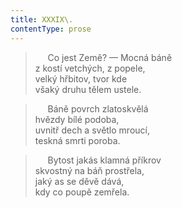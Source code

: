 ```yaml
---
title: XXXIX\.
contentType: prose
---
```


>      Co jest Země? — Mocná báně  
> z kostí vetchých, z popele,  
> velký hřbitov, tvor kde  
> všaký druhu tělem ustele.

>      Báně povrch zlatoskvělá  
> hvězdy bílé podoba,  
> uvnitř dech a světlo mroucí,  
> teskná smrti poroba.

>      Bytost jakás klamná příkrov  
> skvostný na báň prostřela,  
> jaký as se děvě dává,  
> kdy co poupě zemřela.
